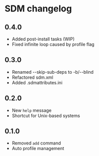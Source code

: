 # SDM changelog

## 0.4.0

- Added post-install tasks (WIP)
- Fixed infinite loop caused by profile flag

## 0.3.0

- Renamed --skip-sub-deps to -b/--blind
- Refactored sdm.xml
- Added .sdmattributes.ini

## 0.2.0

- New `help` message
- Shortcut for Unix-based systems

## 0.1.0

- Removed `add` command
- Auto profile management
